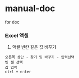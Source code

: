 # manual-doc
for doc

### Excel 액셀

1. 액셀 빈칸 같은 값 바꾸기
```
오른쪽 상단 - 찾기 및 바꾸기 - 입력선택
빈 셀 선택
값 입력
ctrl + enter
```
